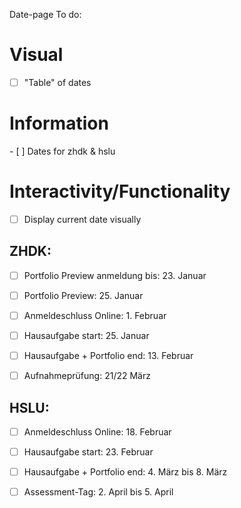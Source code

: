 Date-page To do:

# Visual
- [ ] "Table" of dates

# Information
- [ ] Dates for zhdk & hslu

# Interactivity/Functionality
- [ ] Display current date visually

## ZHDK:

- [ ] Portfolio Preview anmeldung bis:  23. Januar
- [ ] Portfolio Preview:                25. Januar

- [ ] Anmeldeschluss Online:            1. Februar

- [ ] Hausaufgabe start:                25. Januar
- [ ] Hausaufgabe + Portfolio end:      13. Februar

- [ ] Aufnahmeprüfung:                  21/22 März

## HSLU:

- [ ] Anmeldeschluss Online:            18. Februar

- [ ] Hausaufgabe start:                23. Februar    
- [ ] Hausaufgabe + Portfolio end:      4. März bis 8. März

- [ ] Assessment-Tag:                   2. April bis 5. April